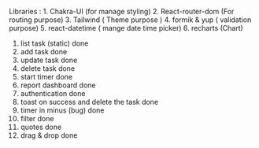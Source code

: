 Libraries :
    1. Chakra-UI (for manage styling)
    2. React-router-dom (For routing purpose)
    3. Tailwind ( Theme purpose )
    4. formik & yup ( validation purpose)
    5. react-datetime ( mange date time picker)
    6. recharts (Chart)

1. list task (static) done
2. add task  done
3. update task done
4. delete task done
5. start timer done
6. report dashboard done
7. authentication done
8. toast on success and delete the task done
9. timer in minus (bug) done
11. filter done
12. quotes  done
13. drag & drop done

 